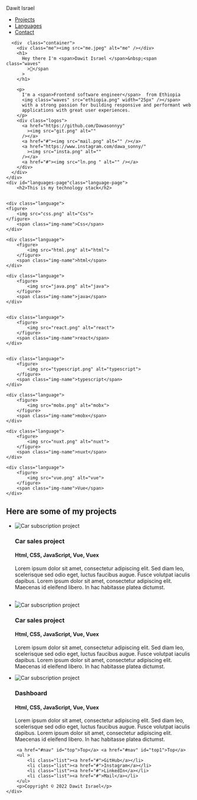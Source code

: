 <!DOCTYPE html>
<!DOCTYPE html>
<html lang="en">
  <head>
    <meta charset="UTF-8" />
    <meta http-equiv="X-UA-Compatible" content="IE=edge" />
    <link rel="stylesheet" href="frontend.css" />
    <link
      href="https://fonts.googleapis.com/css2?family=Mochiy+Pop+One&family=Rubik+Wet+Paint&display=swap"
      rel="stylesheet"
    />
    <link
      href="https://fonts.googleapis.com/css2?family=Lato:wght@700&family=Mochiy+Pop+One&family=Rubik+Wet+Paint&display=swap"
      rel="stylesheet"
    />
    <meta name="viewport" content="width=device-width, initial-scale=1.0" />
    <title>Dawit Israel</title>
  </head>
  <body>
    <div class="body">
      <nav id="nav">
        <div class="logo">Dawit Israel</div>
        <ul>
          <li class="list"><a href="#projects">Projects</a></li>
          <li class="list"><a href="#languages-page">Languages</a></li>
          <li class="thirdlist"><a href="#">Contact</a></li>
        </ul>
      </nav>

      <div  class="container">
        <div class="me"><img src="me.jpeg" alt="me" /></div>
        <h1>
          Hey there I'm <span>Dawit Israel </span>&nbsp;<span class="waves"
            >👋</span
          >
        </h1>

        <p>
          I'm a <span>Frontend software engineer</span>  from Ethiopia
          <img class="waves" src="ethiopia.png" width="25px" /></span>
          with a strong passion for building responsive and performant web
          applications with great user experiences.
        </p>
        <div class="logos">
          <a href="https://github.com/Dawasonnyy"
            ><img src="git.png" alt=""
          /></a>
          <a href="#"><img src="mail.png" alt="" /></a>
          <a href="https://www.instagram.com/dawa_sonny/"
            ><img src="insta.png" alt=""
          /></a>
          <a href="#"><img src="ln.png " alt="" /></a>
        </div>
      </div>
    </div>
    <div id="languages-page"class="language-page">
        <h2>This is my technology stack</h2>
        
        
    <div class="language">
    <figure>
        <img src="css.png" alt="Css">
    </figure>
        <span class="img-name">Css</span>
    </div>

    <div class="language">
        <figure>
            <img src="html.png" alt="html"> 
        </figure>
        <span class="img-name">html</span>
    </div>

    <div class="language">
        <figure>
            <img src="java.png" alt="java"> 
        </figure>
        <span class="img-name">java</span>
    </div>

    
    <div class="language">
        <figure>
            <img src="react.png" alt="react">     
        </figure>
        <span class="img-name">react</span>
    </div>

        
    <div class="language">
        <figure>
            <img src="typescript.png" alt="typescript">  
        </figure>
        <span class="img-name">typescript</span>
    </div>

    <div class="language">
        <figure>
            <img src="mobx.png" alt="mobx"> 
        </figure>
        <span class="img-name">mobx</span>
    </div>

    <div class="language">
        <figure>
            <img src="nuxt.png" alt="nuxt">   
        </figure>
        <span class="img-name">nuxt</span>
    </div>

    <div class="language">
        <figure>
            <img src="vue.png" alt="vue">
        </figure>
        <span class="img-name">Vue</span>
    </div>
</div>
</section>
<section id="projects">
  <div class="container">
    <div class="row">
      <h1 class="section__title">Here are some of my <span class="text--purple">projects</span></h1>
      <ul class="project__list">
        <li class="project">
          <div class="project__wrapper">
            <img src="loopit.png" class="project__img" alt="Car subscription project">
            <div class="project__description">
              <h3 class="project__description--title">Car sales project</h3>
              <h4 class="project__description--sub-title">
                Html, CSS, JavaScript, Vue, Vuex
              </h4>
              <p class="project__description--para">
                Lorem ipsum dolor sit amet, consectetur adipiscing elit. Sed diam leo, scelerisque sed odio eget,
                luctus faucibus augue. Fusce volutpat iaculis dapibus. Lorem ipsum dolor sit amet, consectetur
                adipiscing elit. Maecenas id eleifend libero. In hac habitasse platea dictumst.
              </p>
              <div class="project__description--links">
                <a href="https://www.github.com/yourlink" target="_blank" class="project__description--link">
                  <i class="fab fa-github"><img src="" alt=""></i>
                </a>
                <a href="https://www.yourwebsite.com" class="project__description--link">
                  <i class="fas fa-link"><img src="" alt=""></i>
                </a>
              </div>
            </div>
          </div>
        </li>
        <li class="project">
          <div class="project__wrapper">
            <img src="loopit.png" class="project__img" alt="Car subscription project">
            <div class="project__description">
              <h3 class="project__description--title">Car sales project</h3>
              <h4 class="project__description--sub-title">
                Html, CSS, JavaScript, Vue, Vuex
              </h4>
              <p class="project__description--para">
                Lorem ipsum dolor sit amet, consectetur adipiscing elit. Sed diam leo, scelerisque sed odio eget,
                luctus faucibus augue. Fusce volutpat iaculis dapibus. Lorem ipsum dolor sit amet, consectetur
                adipiscing elit. Maecenas id eleifend libero. In hac habitasse platea dictumst.
              </p>
              <div class="project__description--links">
                <a href="https://www.github.com/yourlink" target="_blank" class="project__description--link">
                  <i class="fab fa-github"></i>
                </a>
                <a href="https://www.yourwebsite.com" class="project__description--link">
                  <i class="fas fa-link"></i>
                </a>
              </div>
            </div>
          </div>
        </li>
        <li class="project">
          <div class="project__wrapper">
            <img src="loopit.png" class="project__img" alt="Car subscription project">
            <div class="project__description">
              <h3 class="project__description--title">Dashboard</h3>
              <h4 class="project__description--sub-title">
                Html, CSS, JavaScript, Vue, Vuex
              </h4>
              <p class="project__description--para">
                Lorem ipsum dolor sit amet, consectetur adipiscing elit. Sed diam leo, scelerisque sed odio eget,
                luctus faucibus augue. Fusce volutpat iaculis dapibus. Lorem ipsum dolor sit amet, consectetur
                adipiscing elit. Maecenas id eleifend libero. In hac habitasse platea dictumst.
              </p>
              <div class="project__description--links">
                <a href="https://www.github.com/yourlink" target="_blank" class="project__description--link">
                  <i class="fab fa-github"></i>
                </a>
                <a href="https://www.yourwebsite.com" class="project__description--link">
                  <i class="fas fa-link"></i>
                </a>
              </div>
            </div>
          </div>
        </li>
      </ul>
    </div>
  </div>
</section>

<footer>
    <div class="footer">
        <a ></a>

        <a href="#nav" id="top">Top</a> <a href="#nav" id="top1">Top</a>
        <ul >
            <li class="list"><a href="#">GitHub</a></li>
            <li class="list"><a href="#">Instagram</a></li>
            <li class="list"><a href="#">LinkedIn</a></li>
            <li class="list"><a href="#">Mail</a></li>
        </ul>
        <p>Copyright © 2022 Dawit Israel</p>
    </div>
   
</footer>
        
        
        
        
        
        
        
        
        
        
        
        
        
    
  </body>
</html>

